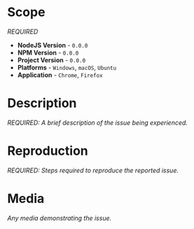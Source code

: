 # Scope

*REQUIRED*

* **NodeJS Version** - `0.0.0`
* **NPM Version** - `0.0.0`
* **Project Version** - `0.0.0`
* **Platforms** - `Windows`, `macOS`, `Ubuntu`
* **Application** - `Chrome`, `Firefox`

# Description

*REQUIRED: A brief description of the issue being experienced.*

# Reproduction

*REQUIRED: Steps required to reproduce the reported issue.*

# Media

*Any media demonstrating the issue.*